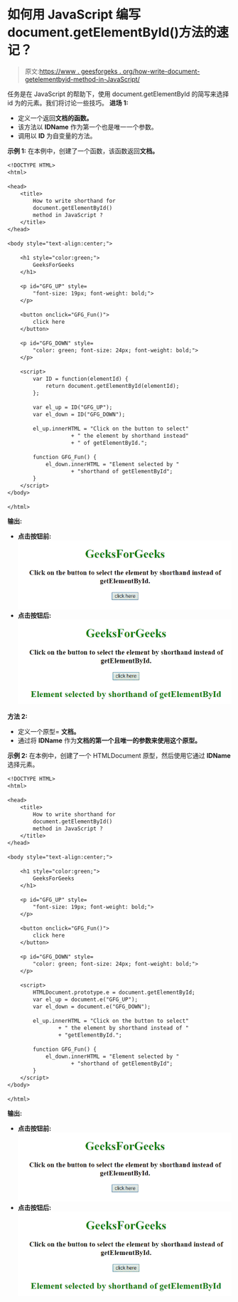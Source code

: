 # 如何用 JavaScript 编写 document.getElementById()方法的速记？

> 原文:[https://www . geesforgeks . org/how-write-document-getelementbyid-method-in-JavaScript/](https://www.geeksforgeeks.org/how-to-write-shorthand-for-document-getelementbyid-method-in-javascript/)

任务是在 JavaScript 的帮助下，使用 document.getElementById 的简写来选择 id 为的元素。我们将讨论一些技巧。
**进场 1:**

*   定义一个返回**文档的函数。**
*   该方法以 **IDName** 作为第一个也是唯一一个参数。
*   调用以 **ID** 为自变量的方法。

**示例 1:** 在本例中，创建了一个函数，该函数返回**文档。**

```
<!DOCTYPE HTML>
<html>

<head>
    <title>
        How to write shorthand for 
        document.getElementById()
        method in JavaScript ?
    </title>
</head>

<body style="text-align:center;">

    <h1 style="color:green;"> 
        GeeksForGeeks
    </h1>

    <p id="GFG_UP" style=
        "font-size: 19px; font-weight: bold;">
    </p>

    <button onclick="GFG_Fun()">
        click here
    </button>

    <p id="GFG_DOWN" style=
        "color: green; font-size: 24px; font-weight: bold;">
    </p>

    <script>
        var ID = function(elementId) {
            return document.getElementById(elementId);
        };

        var el_up = ID("GFG_UP");
        var el_down = ID("GFG_DOWN");

        el_up.innerHTML = "Click on the button to select"
                    + " the element by shorthand instead"
                    + " of getElementById.";

        function GFG_Fun() {
            el_down.innerHTML = "Element selected by "
                    + "shorthand of getElementById";
        }
    </script>
</body>

</html>
```

**输出:**

*   **点击按钮前:**
    ![](img/139c5d004d8f23293cdc0227f2e84bee.png)
*   **点击按钮后:**
    ![](img/da8329761ff2176d099072de04d13700.png)

**方法 2:**

*   定义一个原型= **文档。**
*   通过将 **IDName** 作为**文档的第一个且唯一的参数来使用这个原型。**

**示例 2:** 在本例中，创建了一个 HTMLDocument 原型，然后使用它通过 **IDName** 选择元素。

```
<!DOCTYPE HTML>
<html>

<head>
    <title>
        How to write shorthand for 
        document.getElementById()
        method in JavaScript ?
    </title>
</head>

<body style="text-align:center;">

    <h1 style="color:green;"> 
        GeeksForGeeks
    </h1>

    <p id="GFG_UP" style=
        "font-size: 19px; font-weight: bold;">
    </p>

    <button onclick="GFG_Fun()">
        click here
    </button>

    <p id="GFG_DOWN" style=
        "color: green; font-size: 24px; font-weight: bold;">
    </p>

    <script>
        HTMLDocument.prototype.e = document.getElementById;
        var el_up = document.e("GFG_UP");
        var el_down = document.e("GFG_DOWN");

        el_up.innerHTML = "Click on the button to select"
                + " the element by shorthand instead of "
                + "getElementById.";

        function GFG_Fun() {
            el_down.innerHTML = "Element selected by "
                    + "shorthand of getElementById";
        }
    </script>
</body>

</html>
```

**输出:**

*   **点击按钮前:**
    ![](img/139c5d004d8f23293cdc0227f2e84bee.png)
*   **点击按钮后:**
    ![](img/da8329761ff2176d099072de04d13700.png)